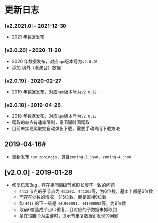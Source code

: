 # 更新日志

### [ⅴ2.2021.0] - 2021-12-30
- 2021 年数据发布

### [ⅴ2.0.20] - 2020-11-20
- 2020 年数据发布，对应`npm`版本号为`v2.0.20`
- 添加 境外（港澳台）数据

### [ⅴ2.0.19] - 2020-02-27
- 2019 年数据发布，对应`npm`版本号为`v2.0.19`

### [ⅴ2.0.18] - 2019-04-26
- 2018 年数据发布，对应`npm`版本号为`v2.0.18`
- 爬取的站点有速率限制，需间隔时间爬取
- 目前未实现爬取完自动弹出下载，需要手动调用下载方法

## 2019-04-16#
- 重新发布 `npm zoningjs`，包含`zoning-3.json`、`zoning-4.json`

## [ⅴ2.0.0] - 2019-01-28
- 修复已知Bug，存在相同层级节点ID长度不一致的问题
    - `4413` 节点的子节点为 `441302`、`441303`等，为6位数，基本上都是6位数
    - 而存在少数的情况，非6位数，而是直接9位数
    - 如 `4419` 的下一级是 `441900001`、`441900002`等，为9位数
    - 取前6位造成节点ID重复，且对应的子数据未抓取到
    - 是在设置ID为主键时，提示有重复数据而发现的问题